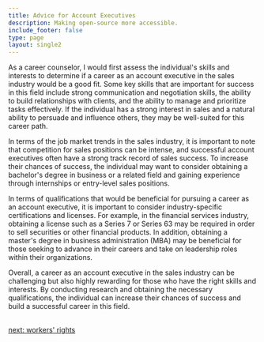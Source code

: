 ```yaml
---
title: Advice for Account Executives
description: Making open-source more accessible.
include_footer: false
type: page
layout: single2
---
```


<p>
As a career counselor, I would first assess the individual's skills and interests to determine if a career as an account executive in the sales industry would be a good fit. Some key skills that are important for success in this field include strong communication and negotiation skills, the ability to build relationships with clients, and the ability to manage and prioritize tasks effectively. If the individual has a strong interest in sales and a natural ability to persuade and influence others, they may be well-suited for this career path.

In terms of the job market trends in the sales industry, it is important to note that competition for sales positions can be intense, and successful account executives often have a strong track record of sales success. To increase their chances of success, the individual may want to consider obtaining a bachelor's degree in business or a related field and gaining experience through internships or entry-level sales positions.

In terms of qualifications that would be beneficial for pursuing a career as an account executive, it is important to consider industry-specific certifications and licenses. For example, in the financial services industry, obtaining a license such as a Series 7 or Series 63 may be required in order to sell securities or other financial products. In addition, obtaining a master's degree in business administration (MBA) may be beneficial for those seeking to advance in their careers and take on leadership roles within their organizations.

Overall, a career as an account executive in the sales industry can be challenging but also highly rewarding for those who have the right skills and interests. By conducting research and obtaining the necessary qualifications, the individual can increase their chances of success and build a successful career in this field.

<br>
<a href="https://workdojos.com/accountexecutive/rights">next: workers' rights</a>
</p>